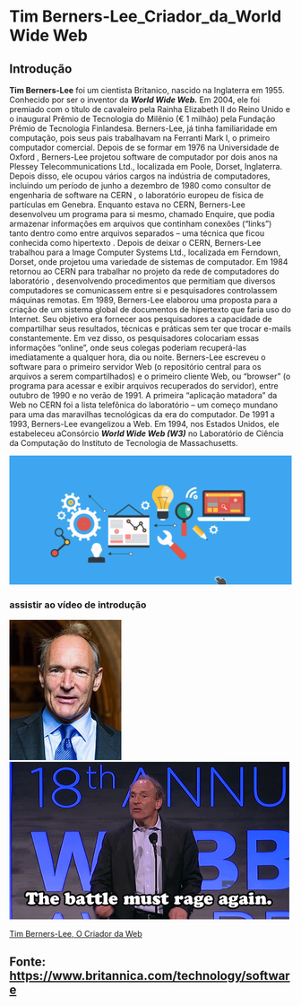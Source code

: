 # Tim Berners-Lee_Criador_da_World Wide Web
## Introdução 
**Tim Berners-Lee** foi um cientista Britanico, nascido na Inglaterra em 1955. Conhecido por ser o inventor da **_World Wide Web._**
Em 2004, ele foi premiado com o título de cavaleiro pela Rainha Elizabeth II do Reino Unido e o inaugural Prêmio de Tecnologia do Milênio (€ 1 milhão) pela Fundação Prêmio de Tecnologia Finlandesa. Berners-Lee, já tinha familiaridade em computação, pois seus pais trabalhavam na Ferranti Mark I, o primeiro computador comercial.
Depois de se formar em 1976 na Universidade de Oxford , Berners-Lee projetou software de computador por dois anos na Plessey Telecommunications Ltd., localizada em Poole, Dorset, Inglaterra. Depois disso, ele ocupou vários cargos na indústria de computadores, incluindo um período de junho a dezembro de 1980 como consultor de engenharia de software na CERN , o laboratório europeu de física de partículas em Genebra. 
Enquanto estava no CERN, Berners-Lee desenvolveu um programa para si mesmo, chamado Enquire, que podia armazenar informações em arquivos que continham conexões (“links”) tanto dentro como entre arquivos separados – uma técnica que ficou conhecida como hipertexto . Depois de deixar o CERN, Berners-Lee trabalhou para a Image Computer Systems Ltd., localizada em Ferndown, Dorset, onde projetou uma variedade de sistemas de computador. Em 1984 retornou ao CERN para trabalhar no projeto da rede de computadores do laboratório , desenvolvendo procedimentos que permitiam que diversos computadores se comunicassem entre si e pesquisadores controlassem máquinas remotas.
Em 1989, Berners-Lee elaborou uma proposta para a criação de um sistema global de documentos de hipertexto que faria uso do Internet. Seu objetivo era fornecer aos pesquisadores a capacidade de compartilhar seus resultados, técnicas e práticas sem ter que trocar e-mails constantemente. Em vez disso, os pesquisadores colocariam essas informações “online”, onde seus colegas poderiam recuperá-las imediatamente a qualquer hora, dia ou noite. Berners-Lee escreveu o software para o primeiro servidor Web (o repositório central para os arquivos a serem compartilhados) e o primeiro cliente Web, ou “browser” (o programa para acessar e exibir arquivos recuperados do servidor), entre outubro de 1990 e no verão de 1991. A primeira “aplicação matadora” da Web no CERN foi a lista telefônica do laboratório – um começo mundano para uma das maravilhas tecnológicas da era do computador. De 1991 a 1993, Berners-Lee evangelizou a Web. Em 1994, nos Estados Unidos, ele estabeleceu aConsórcio **_World Wide Web (W3)_** no Laboratório de Ciência da Computação do Instituto de Tecnologia de Massachusetts.

![O avanço da tecnologia](https://github.com/paulohalberto/paulohalberto/blob/main/meta-de-venda-003.gif)
### assistir ao vídeo de introdução 
![tim](https://github.com/paulohalberto/paulohalberto/blob/main/Sir_Tim_Berners-Lee_(cropped).jpg)   ![tecnologia](https://github.com/paulohalberto/paulohalberto/blob/main/tecnologia.gif)

[Tim Berners-Lee, O Criador da Web](https://www.youtube.com/watch?v=KpOvNwK3rJQ)

## Fonte: <https://www.britannica.com/technology/software> 

